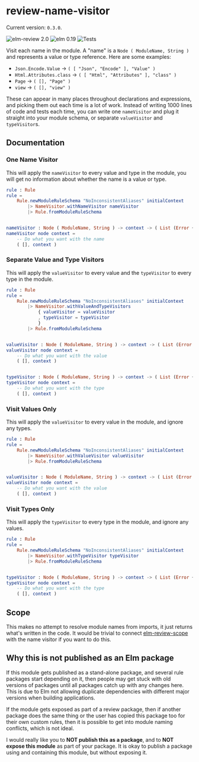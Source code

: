 # review-name-visitor

Current version: `0.3.0`.

![elm-review 2.0](https://img.shields.io/badge/elm--review-2.0-%231293D8)
![elm 0.19](https://img.shields.io/badge/elm-0.19-%231293D8)
![Tests](https://github.com/sparksp/elm-review-name-visitor/workflows/Tests/badge.svg)

Visit each name in the module. A "name" is a `Node ( ModuleName, String )` and represents a value or type reference. Here are some examples:

  - `Json.Encode.Value` -> `( [ "Json", "Encode" ], "Value" )`
  - `Html.Attributes.class` -> `( [ "Html", "Attributes" ], "class" )`
  - `Page` -> `( [], "Page" )`
  - `view` -> `( [], "view" )`

These can appear in many places throughout declarations and expressions, and picking them out each time is a lot of work.  Instead of writing 1000 lines of code and tests each time, you can write one `nameVisitor` and plug it straight into your module schema, or separate `valueVisitor` and `typeVisitor`s.

## Documentation

### One Name Visitor

This will apply the `nameVisitor` to every value and type in the module, you will get no information about whether the name is a value or type.

```elm
rule : Rule
rule =
    Rule.newModuleRuleSchema "NoInconsistentAliases" initialContext
        |> NameVisitor.withNameVisitor nameVisitor
        |> Rule.fromModuleRuleSchema


nameVisitor : Node ( ModuleName, String ) -> context -> ( List (Error {}), context )
nameVisitor node context =
    -- Do what you want with the name
    ( [], context )
```

### Separate Value and Type Visitors

This will apply the `valueVisitor` to every value and the `typeVisitor` to every type in the module.


```elm
rule : Rule
rule =
    Rule.newModuleRuleSchema "NoInconsistentAliases" initialContext
        |> NameVisitor.withValueAndTypeVisitors
            { valueVisitor = valueVisitor
            , typeVisitor = typeVisitor
            }
        |> Rule.fromModuleRuleSchema


valueVisitor : Node ( ModuleName, String ) -> context -> ( List (Error {}), context )
valueVisitor node context =
    -- Do what you want with the value
    ( [], context )


typeVisitor : Node ( ModuleName, String ) -> context -> ( List (Error {}), context )
typeVisitor node context =
    -- Do what you want with the type
    ( [], context )
```

### Visit Values Only

This will apply the `valueVisitor` to every value in the module, and ignore any types.


```elm
rule : Rule
rule =
    Rule.newModuleRuleSchema "NoInconsistentAliases" initialContext
        |> NameVisitor.withValueVisitor valueVisitor
        |> Rule.fromModuleRuleSchema


valueVisitor : Node ( ModuleName, String ) -> context -> ( List (Error {}), context )
valueVisitor node context =
    -- Do what you want with the value
    ( [], context )
```

### Visit Types Only

This will apply the `typeVisitor` to every type in the module, and ignore any values.


```elm
rule : Rule
rule =
    Rule.newModuleRuleSchema "NoInconsistentAliases" initialContext
        |> NameVisitor.withTypeVisitor typeVisitor
        |> Rule.fromModuleRuleSchema


typeVisitor : Node ( ModuleName, String ) -> context -> ( List (Error {}), context )
typeVisitor node context =
    -- Do what you want with the type
    ( [], context )
```

## Scope

This makes no attempt to resolve module names from imports, it just returns what's written in the code.  It would be trivial to connect [elm-review-scope] with the name visitor if you want to do this.

[elm-review-scope]: http://github.com/jfmengels/elm-review-scope/

## Why this is not published as an Elm package

If this module gets published as a stand-alone package, and several rule packages start depending on it, then people may get stuck with old versions of packages until all packages catch up with any changes here. This is due to Elm not allowing duplicate dependencies with different major versions when building applications.

If the module gets exposed as part of a review package, then if another package does the same thing or the user has copied this package too for their own custom rules, then it is possible to get into module naming conflicts, which is not ideal.

I would really like you to **NOT publish this as a package**, and to **NOT expose this module** as part of your package. It is okay to publish a package using and containing this module, but without exposing it.
